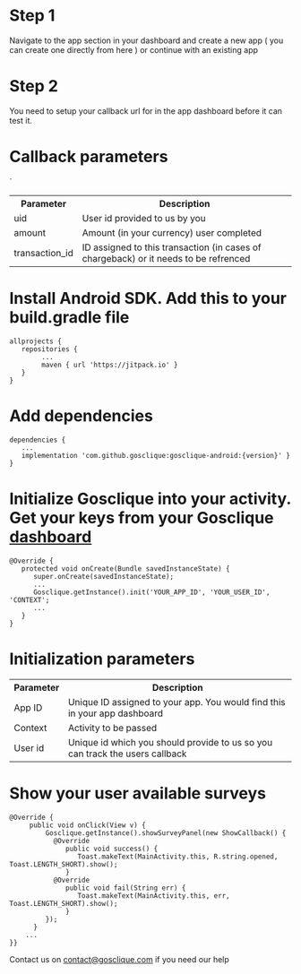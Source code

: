 <h1>Step 1</h1>
<p>Navigate to the app section in your dashboard and create a new app ( you can create one directly from here ) or continue with an existing app</p>
<h1>Step 2</h1>
You need to setup your callback url for in the app dashboard before it can test it.
<h1>Callback parameters</h1>
<table>
  <tr>
    <th>Parameter</th>
    <th>Description</th>
  </tr>
  <tr>
    <td>uid</td>
    <td>User id provided to us by you</td>
  </tr>
  <tr>
    <td>amount</td>
    <td>Amount (in your currency) user completed</td>
  </tr>
  <tr>
`   <td>transaction_id</td>
    <td>ID assigned to this transaction (in cases of chargeback) or it needs to be refrenced</td>
  </tr>
</table>
<h1>Install Android SDK. Add this to your build.gradle file</h1>

```
allprojects { 
   repositories { 
        ... 
        maven { url 'https://jitpack.io' }
   }
}
```

<h1>Add dependencies</h1>

```
dependencies { 
   ... 
   implementation 'com.github.gosclique:gosclique-android:{version}' }
}
```

<h1>Initialize Gosclique into your activity. Get your keys from your Gosclique <a href="https://gosclique.com/app">dashboard</a></h1>

```
@Override { 
   protected void onCreate(Bundle savedInstanceState) { 
      super.onCreate(savedInstanceState);
      ... 
      Gosclique.getInstance().init('YOUR_APP_ID', 'YOUR_USER_ID', 'CONTEXT';    
      ...
   }
}
```
<h1>Initialization parameters</h1>

<table>
  <tr>
    <th>Parameter</th>
    <th>Description</th>
  </tr>
  <tr>
    <td>App ID</td>
    <td>Unique ID assigned to your app. You would find this in your app dashboard</td>
  </tr>
  <tr>
    <td>Context</td>
    <td>Activity to be passed</td>
  </tr>
  <tr>
    <td>User id</td>
    <td>Unique id which you should provide to us so you can track the users callback</td>
  </tr>
</table>


<h1>Show your user available surveys</h1>

```
@Override { 
     public void onClick(View v) { 
         Gosclique.getInstance().showSurveyPanel(new ShowCallback() {
           @Override 
              public void success() {      
                 Toast.makeText(MainActivity.this, R.string.opened, Toast.LENGTH_SHORT).show();
              }
           @Override 
              public void fail(String err) { 
                 Toast.makeText(MainActivity.this, err, Toast.LENGTH_SHORT).show();      
              }     
         });
      }
    ...
}}
```


<p>Contact us on <a className="text-red" href="mailto:contact@gosclique.com">contact@gosclique.com</a> if you need our help</p>
